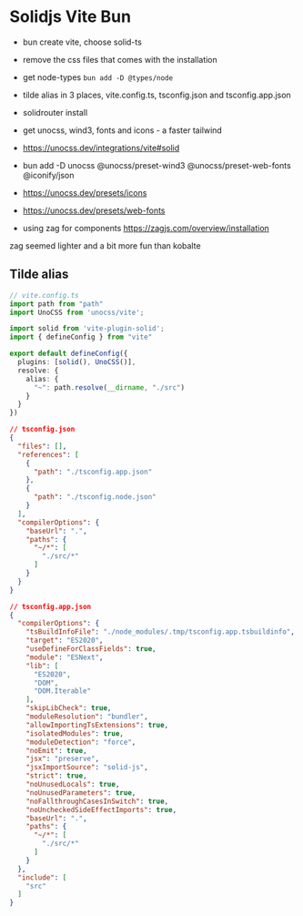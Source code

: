 # Solidjs Vite Bun
- bun create vite, choose solid-ts
- remove the css files that comes with the installation
- get node-types `bun add -D @types/node`
- tilde alias in 3 places, vite.config.ts, tsconfig.json and tsconfig.app.json
- solidrouter install

- get unocss, wind3, fonts and icons - a faster tailwind
- https://unocss.dev/integrations/vite#solid
- bun add -D unocss @unocss/preset-wind3 @unocss/preset-web-fonts @iconify/json
- https://unocss.dev/presets/icons
- https://unocss.dev/presets/web-fonts

- using zag for components https://zagjs.com/overview/installation

zag seemed lighter and a bit more fun than kobalte


## Tilde alias
```ts
// vite.config.ts
import path from "path"
import UnoCSS from 'unocss/vite';

import solid from 'vite-plugin-solid';
import { defineConfig } from "vite"

export default defineConfig({
  plugins: [solid(), UnoCSS()],
  resolve: {
    alias: {
      "~": path.resolve(__dirname, "./src")
    }
  }
})
```

```json
// tsconfig.json
{
  "files": [],
  "references": [
    {
      "path": "./tsconfig.app.json"
    },
    {
      "path": "./tsconfig.node.json"
    }
  ],
  "compilerOptions": {
    "baseUrl": ".",
    "paths": {
      "~/*": [
        "./src/*"
      ]
    }
  }
}
```

```json
// tsconfig.app.json
{
  "compilerOptions": {
    "tsBuildInfoFile": "./node_modules/.tmp/tsconfig.app.tsbuildinfo",
    "target": "ES2020",
    "useDefineForClassFields": true,
    "module": "ESNext",
    "lib": [
      "ES2020",
      "DOM",
      "DOM.Iterable"
    ],
    "skipLibCheck": true,
    "moduleResolution": "bundler",
    "allowImportingTsExtensions": true,
    "isolatedModules": true,
    "moduleDetection": "force",
    "noEmit": true,
    "jsx": "preserve",
    "jsxImportSource": "solid-js",
    "strict": true,
    "noUnusedLocals": true,
    "noUnusedParameters": true,
    "noFallthroughCasesInSwitch": true,
    "noUncheckedSideEffectImports": true,
    "baseUrl": ".",
    "paths": {
      "~/*": [
        "./src/*"
      ]
    }
  },
  "include": [
    "src"
  ]
}

```
